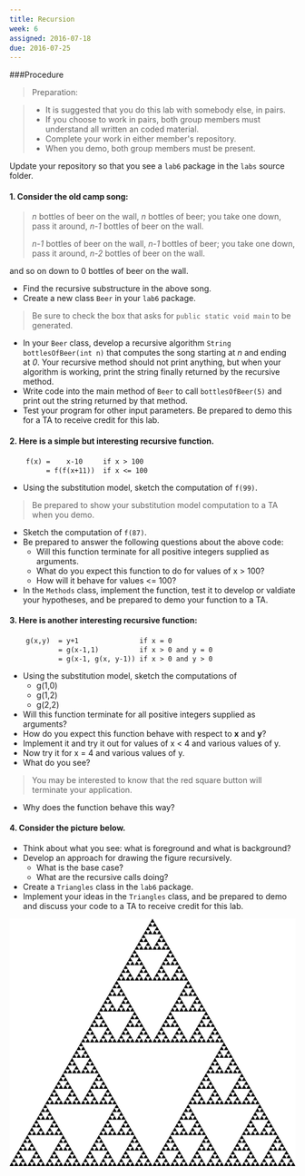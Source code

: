 ```yaml
---
title: Recursion
week: 6
assigned: 2016-07-18
due: 2016-07-25
---
```

###Procedure

>Preparation:

>* It is suggested that you do this lab with somebody else, in pairs.
>* If you choose to work in pairs, both group members must understand all written an coded material.
>* Complete your work in either member's repository.
>* When you demo, both group members must be present.

Update your repository so that you see a `lab6` package in the `labs` source folder.


#### 1. Consider the old camp song:
>*n* bottles of beer on the wall, *n* bottles of beer;
>you take one down, pass it around, *n-1* bottles of beer on the wall.
>
>*n-1* bottles of beer on the wall, *n-1* bottles of beer;
>you take one down, pass it around, *n-2* bottles of beer on the wall.

and so on down to 0 bottles of beer on the wall.

  * Find the recursive substructure in the above song.
  * Create a new class `Beer` in your `lab6` package.
  
> Be sure to check the box that asks for `public static void main` to be generated.
  
  * In your `Beer` class, develop a recursive algorithm `String bottlesOfBeer(int n)` that computes the song starting at *n* and ending at *0*. Your recursive method should not print anything, but when your algorithm is working, print the string finally returned by the recursive method.
  * Write code into the main method of `Beer` to call `bottlesOfBeer(5)` and print out the string returned by that method.
  * Test your program for other input parameters. Be prepared to demo this for a TA to receive credit for this lab.

#### 2. Here is a simple but interesting recursive function.

        f(x) =    x-10     if x > 100
             = f(f(x+11))  if x <= 100
		
  * Using the substitution model, sketch the computation of `f(99)`.
  
> Be prepared to show your substitution model computation to a TA when you demo.
  
  * Sketch the computation of `f(87)`.
  * Be prepared to answer the following questions about the above code:
     + Will this function terminate for all positive integers supplied as arguments.
     + What do you expect this function to do for values of x > 100?
     + How will it behave for values <= 100?
  * In the `Methods` class, implement the function, test it to develop or valdiate your hypotheses, and be prepared to demo your function to a TA.

#### 3. Here is another interesting recursive function:

        g(x,y)  = y+1               if x = 0
                = g(x-1,1)          if x > 0 and y = 0
                = g(x-1, g(x, y-1)) if x > 0 and y > 0

  * Using the substitution model, sketch the computations  of 
     + g(1,0)
     + g(1,2)
     + g(2,2)
  * Will this function terminate for all positive integers supplied as arguments?
  * How do you expect this function behave with respect to **x** and **y**?
  * Implement it and try it out for values of x < 4 and various values of y.
  * Now try it for x = 4 and various values of y.
  * What do you see?
  
> You may be interested to know that the red square button will terminate your application.
  
  * Why does the function behave this way?

#### 4. Consider the picture below.

  * Think about what you see:  what is foreground and what is background?
  * Develop an approach for drawing the figure recursively.
     + What is the base case?
     + What are the recursive calls doing?
  * Create a `Triangles` class in the `lab6` package.
  * Implement your ideas in the `Triangles` class, and be prepared to demo and discuss your code to a TA to receive credit for this lab.


![Sierpinski Triangle](triangle.png)
